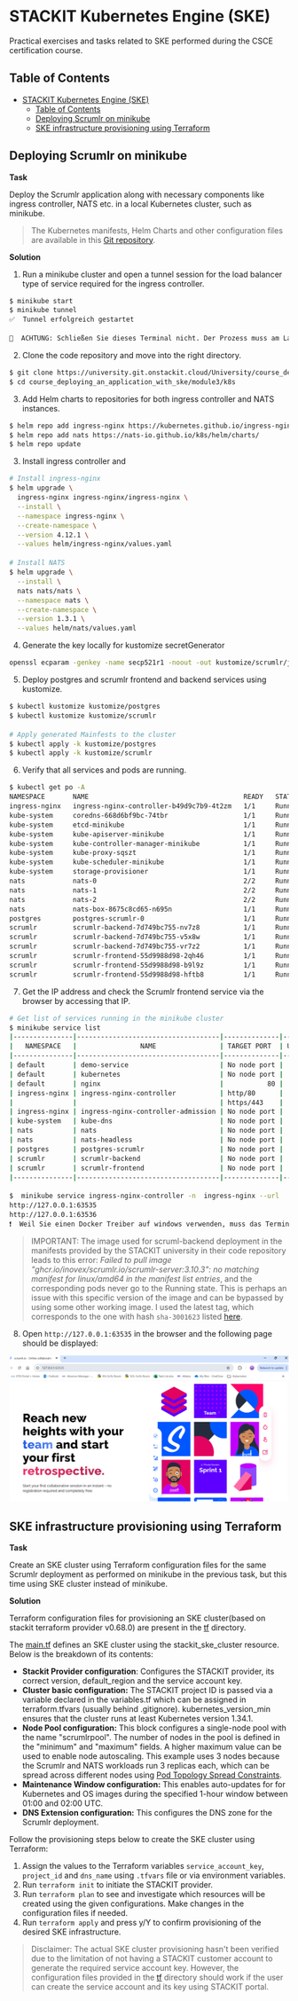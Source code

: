# STACKIT Kubernetes Engine (SKE)
Practical exercises and tasks related to SKE performed during the CSCE certification course.

## Table of Contents
- [STACKIT Kubernetes Engine (SKE)](#stackit-kubernetes-engine-ske)
  - [Table of Contents](#table-of-contents)
  - [Deploying Scrumlr on minikube](#deploying-scrumlr-on-minikube)
  - [SKE infrastructure provisioning using Terraform](#ske-infrastructure-provisioning-using-terraform)

## Deploying Scrumlr on minikube

**Task**

Deploy the Scrumlr application along with necessary components like ingress controller, NATS etc. in a local Kubernetes cluster, such as minikube.

> The Kubernetes manifests, Helm Charts and other configuration files are available in this [Git repository](https://university.git.onstackit.cloud/University/course_deploying_an_application_with_ske.git).

**Solution**

1. Run a minikube cluster and open a tunnel session for the load balancer type of service required for the ingress controller.

```bash
$ minikube start
$ minikube tunnel
✅  Tunnel erfolgreich gestartet

📌  ACHTUNG: Schließen Sie dieses Terminal nicht. Der Prozess muss am Laufen bleiben, damit die Tunnels zugreifbar sind ...
```

2. Clone the code repository and move into the right directory.
```bash
$ git clone https://university.git.onstackit.cloud/University/course_deploying_an_application_with_ske.git
$ cd course_deploying_an_application_with_ske/module3/k8s 
```

3. Add Helm charts to repositories for both ingress controller and NATS instances.

```bash
$ helm repo add ingress-nginx https://kubernetes.github.io/ingress-nginx
$ helm repo add nats https://nats-io.github.io/k8s/helm/charts/
$ helm repo update
```

3. Install ingress controller and 

```bash
# Install ingress-nginx
$ helm upgrade \
  ingress-nginx ingress-nginx/ingress-nginx \
  --install \
  --namespace ingress-nginx \
  --create-namespace \
  --version 4.12.1 \
  --values helm/ingress-nginx/values.yaml

# Install NATS
$ helm upgrade \
  --install \
  nats nats/nats \
  --namespace nats \
  --create-namespace \
  --version 1.3.1 \
  --values helm/nats/values.yaml 
```

4. Generate the key locally for kustomize secretGenerator
```bash
openssl ecparam -genkey -name secp521r1 -noout -out kustomize/scrumlr/jwt.key
```

5. Deploy postgres and scrumlr frontend and backend services using kustomize.
```bash
$ kubectl kustomize kustomize/postgres
$ kubectl kustomize kustomize/scrumlr

# Apply generated Mainfests to the cluster
$ kubectl apply -k kustomize/postgres
$ kubectl apply -k kustomize/scrumlr
```

6. Verify that all services and pods are running.
```bash
$ kubectl get po -A
NAMESPACE       NAME                                       READY   STATUS    RESTARTS   AGE
ingress-nginx   ingress-nginx-controller-b49d9c7b9-4t2zm   1/1     Running   0          13m
kube-system     coredns-668d6bf9bc-74tbr                   1/1     Running   0          16m
kube-system     etcd-minikube                              1/1     Running   0          16m
kube-system     kube-apiserver-minikube                    1/1     Running   0          16m
kube-system     kube-controller-manager-minikube           1/1     Running   0          16m
kube-system     kube-proxy-sqszt                           1/1     Running   0          16m
kube-system     kube-scheduler-minikube                    1/1     Running   0          16m
kube-system     storage-provisioner                        1/1     Running   0          16m
nats            nats-0                                     2/2     Running   0          12m
nats            nats-1                                     2/2     Running   0          12m
nats            nats-2                                     2/2     Running   0          12m
nats            nats-box-8675c8cd65-n695n                  1/1     Running   0          12m
postgres        postgres-scrumlr-0                         1/1     Running   0          12m
scrumlr         scrumlr-backend-7d749bc755-nv7z8           1/1     Running   0          91s
scrumlr         scrumlr-backend-7d749bc755-v5x8w           1/1     Running   0          57s
scrumlr         scrumlr-backend-7d749bc755-vr7z2           1/1     Running   0          46s
scrumlr         scrumlr-frontend-55d9988d98-2qh46          1/1     Running   0          12m
scrumlr         scrumlr-frontend-55d9988d98-b9l9z          1/1     Running   0          12m
scrumlr         scrumlr-frontend-55d9988d98-hftb8          1/1     Running   0          12m
```

7. Get the IP address and check the Scrumlr frontend service via the browser by accessing that IP.
```bash
# Get list of services running in the minikube cluster
$ minikube service list
|---------------|------------------------------------|--------------|-----|
|   NAMESPACE   |                NAME                | TARGET PORT  | URL |
|---------------|------------------------------------|--------------|-----|
| default       | demo-service                       | No node port |     |
| default       | kubernetes                         | No node port |     |
| default       | nginx                              |           80 |     |
| ingress-nginx | ingress-nginx-controller           | http/80      |     |
|               |                                    | https/443    |     |
| ingress-nginx | ingress-nginx-controller-admission | No node port |     |
| kube-system   | kube-dns                           | No node port |     |
| nats          | nats                               | No node port |     |
| nats          | nats-headless                      | No node port |     |
| postgres      | postgres-scrumlr                   | No node port |     |
| scrumlr       | scrumlr-backend                    | No node port |     |
| scrumlr       | scrumlr-frontend                   | No node port |     |
|---------------|------------------------------------|--------------|-----|

$  minikube service ingress-nginx-controller -n  ingress-nginx --url
http://127.0.0.1:63535
http://127.0.0.1:63536
❗  Weil Sie einen Docker Treiber auf windows verwenden, muss das Terminal während des Ausführens offen bleiben.
```

> IMPORTANT: The image used for scruml-backend deployment in the manifests provided by the STACKIT university in their code repository leads to this error: *Failed to pull image "ghcr.io/inovex/scrumlr.io/scrumlr-server:3.10.3": no matching manifest for linux/amd64 in the manifest list entries*, and the corresponding pods never go to the Running state. This is perhaps an issue with this specific version of the image and can be bypassed by using some other working image. I used the latest tag, which corresponds to the one with hash `sha-3001623` listed [here](https://github.com/inovex/scrumlr.io/pkgs/container/scrumlr.io%2Fscrumlr-server/versions). 

8. Open `http://127.0.0.1:63535` in the browser and the following page should be displayed:

![Scrumlr HomePage](./img/scrumlr.png)

## SKE infrastructure provisioning using Terraform

**Task**

Create an SKE cluster using Terraform configuration files for the same Scrumlr deployment as performed on minikube in the previous task, but this time using SKE cluster instead of minikube.

**Solution**

Terraform configuration files for provisioning an SKE cluster(based on stackit terraform provider v0.68.0) are present in the [tf](./tf) directory.

The [main.tf](./tf/main.tf) defines an SKE cluster using the stackit_ske_cluster resource. Below is the breakdown of its contents:
- **Stackit Provider configuration**: Configures the STACKIT provider, its correct version, default_region and the service account key.
- **Cluster basic configuration:** The STACKIT project ID is passed via a variable declared in the variables.tf which can be assigned in terraform.tfvars (usually behind .gitignore). kubernetes_version_min ensures that the cluster runs at least Kubernetes version 1.34.1.
- **Node Pool configuration:** This block configures a single-node pool with the name "scrumlrpool". The number of nodes in the pool is defined in the "minimum" and "maximum" fields. A higher maximum value can be used to enable node autoscaling. This example uses 3 nodes because the Scrumlr and NATS workloads run 3 replicas each, which can be spread across different nodes using [Pod Topology Spread Constraints](https://kubernetes.io/docs/concepts/scheduling-eviction/topology-spread-constraints/).
- **Maintenance Window configuration:** This enables auto-updates for for Kubernetes and OS images during the specified 1-hour window between 01:00 and 02:00 UTC.
- **DNS Extension configuration:** This configures the DNS zone for the Scrumlr deployment.

Follow the provisioning steps below to create the SKE cluster using Terraform:
1. Assign the values to the Terraform variables `service_account_key`, `project_id` and `dns_name` using `.tfvars` file or via environment variables. 
2. Run `terraform init` to initiate the STACKIT provider.
3. Run `terraform plan` to see and investigate which resources will be created using the given configurations. Make changes in the configuration files if needed.
4. Run `terraform apply` and press y/Y to confirm provisioning of the desired SKE infrastructure.


> Disclaimer: The actual SKE cluster provisioning hasn't been verified due to the limitation of not having a STACKIT customer account to generate the required service account key. However, the configuration files provided in the [tf](./tf/) directory should work if the user can create the service account and its key using STACKIT portal.